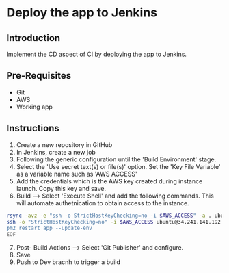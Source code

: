 # Deploy the app to Jenkins

## Introduction
Implement the CD aspect of CI by deploying the app to Jenkins.

## Pre-Requisites
* Git
* AWS
* Working app

## Instructions
1. Create a new repository in GitHub
2. In Jenkins, create a new job
3. Following the generic configuration until the 'Build Environment' stage.
4. Select the 'Use secret text(s) or file(s)' option. Set the 'Key File Variable' as a variable name such as 'AWS ACCESS'
5. Add the credentials which is the AWS key created during instance launch. Copy this key and save.
6. Build --> Select 'Execute Shell'  and add the following commands. This will automate authetnication to obtain access to the instance.
```bash
rsync -avz -e "ssh -o StrictHostKeyChecking=no -i $AWS_ACCESS" -a . ubuntu@34.241.141.192:~/
ssh -o "StrictHostKeyChecking=no" -i $AWS_ACCESS ubuntu@34.241.141.192 << EOF
pm2 restart app --update-env
EOF
```
7. Post- Build Actions --> Select 'Git Publisher' and configure.
8. Save
9. Push to Dev bracnh to trigger a build 

